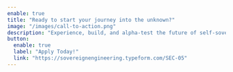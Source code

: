 ```yaml
---
enable: true
title: "Ready to start your journey into the unknown?"
image: "/images/call-to-action.png"
description: "Experience, build, and alpha-test the future of self-sovereign technology in beautiful Madeira. Don't miss the opportunity of a lifetime."
button:
  enable: true
  label: "Apply Today!"
  link: "https://sovereignengineering.typeform.com/SEC-05"
---
```

